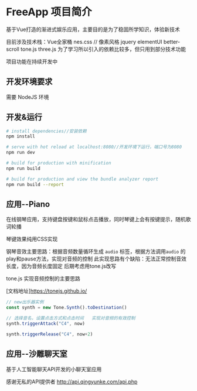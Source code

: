 # FreeApp 项目简介

基于Vue打造的渐进式娱乐应用，主要目的是为了稳固所学知识，体验新技术

目前涉及技术栈：Vue全家桶
              nes.css //  像素风格
              jquery
              elementUI
              better-scroll
              tone.js
              three.js
为了学习所以引入的依赖比较多，但只用到部分技术功能

项目功能在持续开发中

## 开发环境要求

需要 NodeJS 环境

## 开发&运行 

``` bash
# install dependencies//安装依赖
npm install

# serve with hot reload at localhost:8080//开发环境下运行，端口号为8080
npm run dev

# build for production with minification
npm run build

# build for production and view the bundle analyzer report
npm run build --report
```

## 应用--Piano

在线钢琴应用，支持键盘按键和鼠标点击播放，同时琴键上会有按键提示，随机歌词轮播

琴键效果纯用CSS实现

钢琴音效主要思路：根据音频数量循环生成 ``audio`` 标签，根据方法调用``audio`` 的play和pause方法，实现对音频的控制
                此实现思路有个缺陷：无法正常控制音效长度，因为音频长度固定
                后期考虑用tone.js改写

tone.js 实现音频控制的主要思路

[文档地址]https://tonejs.github.io/
~~~js
// new出乐器实例
const synth = new Tone.Synth().toDestination()

// 选择音名，设置点击方式和点击时间   实现对音频的有效控制
synth.triggerAttack("C4", now)

synth.triggerRelease("C4", now+2)
~~~

## 应用--沙雕聊天室

基于人工智能聊天API开发的小聊天室应用

感谢无私的API提供者 http://api.qingyunke.com/api.php 